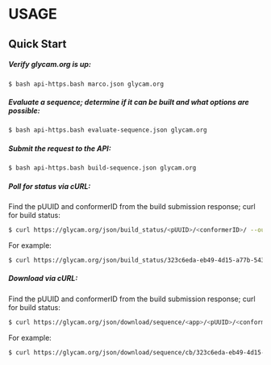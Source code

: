 # USAGE

## Quick Start

##### Verify glycam.org is up:

```bash
$ bash api-https.bash marco.json glycam.org
```

##### Evaluate a sequence; determine if it can be built and what options are possible:

```bash
$ bash api-https.bash evaluate-sequence.json glycam.org
```

##### Submit the request to the API:

```bash
$ bash api-https.bash build-sequence.json glycam.org
```

##### Poll for status via cURL:

Find the pUUID and conformerID from the build submission response; curl for build status:
```bash
$ curl https://glycam.org/json/build_status/<pUUID>/<conformerID>/ --output status.json
```

For example:
```bash
$ curl https://glycam.org/json/build_status/323c6eda-eb49-4d15-a77b-5434fd61aec9/1ogg/ --output status.json
```

##### Download via cURL:

Find the pUUID and conformerID from the build submission response; curl for build status:
```bash
$ curl https://glycam.org/json/download/sequence/<app>/<pUUID>/<conformerID> --output protein.pdb
```

For example:
```bash
$ curl https://glycam.org/json/download/sequence/cb/323c6eda-eb49-4d15-a77b-5434fd61aec9/1ogg/ --output protein.pdb
```
